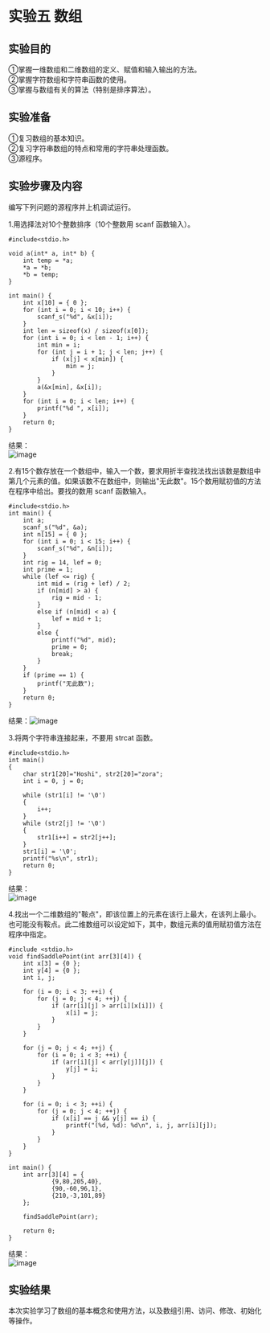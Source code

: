 # 实验五 数组

## 实验目的
①掌握一维数组和二维数组的定义、赋值和输入输出的方法。   
②掌握字符数组和字符串函数的使用。   
③掌握与数组有关的算法（特别是排序算法）。   
## 实验准备
①复习数组的基本知识。   
②复习字符串数组的特点和常用的字符串处理函数。   
③源程序。   
## 实验步骤及内容

编写下列问题的源程序并上机调试运行。

1.用选择法对10个整数排序（10个整数用 scanf 函数输入）。
```
#include<stdio.h>

void a(int* a, int* b) {
	int temp = *a;
	*a = *b;
	*b = temp;
}

int main() {
	int x[10] = { 0 };
	for (int i = 0; i < 10; i++) {
		scanf_s("%d", &x[i]);
	}
	int len = sizeof(x) / sizeof(x[0]);
	for (int i = 0; i < len - 1; i++) {
		int min = i;
		for (int j = i + 1; j < len; j++) {
			if (x[j] < x[min]) {
				min = j;
			}
		}
		a(&x[min], &x[i]);
	}
	for (int i = 0; i < len; i++) {
		printf("%d ", x[i]);
	}
	return 0;
}
```
结果：   
![image](https://github.com/studyusssssing/report3/assets/152676097/1758f0ce-dad2-426c-9768-644d059765b1)

2.有15个数存放在一个数组中，输入一个数，要求用折半查找法找出该数是数组中第几个元素的值。如果该数不在数组中，则输出"无此数"。15个数用赋初值的方法在程序中给出。要找的数用 scanf 函数输入。
```
#include<stdio.h>
int main() {
    int a;
    scanf_s("%d", &a);
    int n[15] = { 0 };
    for (int i = 0; i < 15; i++) {
        scanf_s("%d", &n[i]);
    }
    int rig = 14, lef = 0;
    int prime = 1;
    while (lef <= rig) {
        int mid = (rig + lef) / 2;
        if (n[mid] > a) {
            rig = mid - 1;
        }
        else if (n[mid] < a) {
            lef = mid + 1;
        }
        else {
            printf("%d", mid);
            prime = 0;
            break;
        }
    }
    if (prime == 1) {
        printf("无此数");
    }
    return 0;
}
```
结果：![image](https://github.com/studyusssssing/report3/assets/152676097/e6bb4134-6d02-47f2-aaf5-b0fd05edb25c)

3.将两个字符串连接起来，不要用 strcat 函数。

```
#include<stdio.h>
int main()
{
    char str1[20]="Hoshi", str2[20]="zora";
    int i = 0, j = 0;

    while (str1[i] != '\0')
    {
        i++;
    }
    while (str2[j] != '\0')
    {
        str1[i++] = str2[j++];
    }
    str1[i] = '\0';
    printf("%s\n", str1);
    return 0;
}
```
结果：  
![image](https://github.com/studyusssssing/report3/assets/152676097/97ea21d9-20ba-445b-87cd-faf8fa57ac1a)

4.找出一个二维数组的"鞍点"，即该位置上的元素在该行上最大，在该列上最小。也可能没有鞍点。此二维数组可以设定如下，其中，数组元素的值用赋初值方法在程序中指定。
```
#include <stdio.h>
void findSaddlePoint(int arr[3][4]) {
    int x[3] = {0 };
    int y[4] = {0 };
    int i, j;

    for (i = 0; i < 3; ++i) {
        for (j = 0; j < 4; ++j) {
            if (arr[i][j] > arr[i][x[i]]) {
                x[i] = j;
            }
        }
    }

    for (j = 0; j < 4; ++j) {
        for (i = 0; i < 3; ++i) {
            if (arr[i][j] < arr[y[j]][j]) {
                y[j] = i;
            }
        }
    }

    for (i = 0; i < 3; ++i) {
        for (j = 0; j < 4; ++j) {
            if (x[i] == j && y[j] == i) {
                printf("(%d, %d): %d\n", i, j, arr[i][j]);
            }
        }
    }
}

int main() {
    int arr[3][4] = {
            {9,80,205,40},
            {90,-60,96,1},
            {210,-3,101,89}
    };

    findSaddlePoint(arr);

    return 0;
}
```
结果：  
![image](https://github.com/studyusssssing/report3/assets/152676097/60a7b7fc-7a52-4900-bb68-763c015f06b8)

## 实验结果
本次实验学习了数组的基本概念和使用方法，以及数组引用、访问、修改、初始化等操作。
